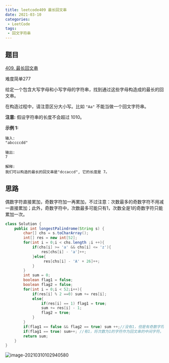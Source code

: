 ```yaml
---
title: leetcode409 最长回文串
date: 2021-03-10
categories:
 - LeetCode
tags:
 - 回文字符串
---
```




## 题目

[409. 最长回文串](https://leetcode-cn.com/problems/longest-palindrome/)

难度简单277

给定一个包含大写字母和小写字母的字符串，找到通过这些字母构造成的最长的回文串。

在构造过程中，请注意区分大小写。比如 `"Aa"` 不能当做一个回文字符串。

**注意:**
假设字符串的长度不会超过 1010。

**示例 1:**

```
输入:
"abccccdd"

输出:
7

解释:
我们可以构造的最长的回文串是"dccaccd", 它的长度是 7。
```

## 思路

偶数字符直接累加，奇数字符加一再累加，不过注意：次数最多的奇数字符不用减一直接累加；此外，奇数字符中，次数最多可能只有1，次数全是1的奇数字符只能累加一次。

```java
class Solution {
    public int longestPalindrome(String s) {
        char[] chs = s.toCharArray();
        int[] res = new int[52];
        for(int i = 0;i < chs.length ;i ++){
            if(chs[i] >= 'a' && chs[i] <= 'z'){
                res[chs[i] - 'a']++;
            }else{
                 res[chs[i] - 'A' + 26]++;
            }
        }
        int sum = 0;
        boolean flag1 = false;
        boolean flag2 = false;
        for(int i = 0;i < 52;i++){
            if(res[i] % 2 ==0) sum += res[i];
            else{
                if(res[i] == 1) flag1 = true;
                sum += res[i] - 1;
                flag2 = true;
            } 
        }
        if(flag1 == false && flag2 == true) sum ++;//没有1，但是有奇数字符，出现奇数最多字符放回文昌的中间，补加1
        if(flag1 == true) sum++; //有1，将次数为1的字符作为回文串的中间字符。
        return sum;
    }
}
```



![image-20210310102940580](https://i.loli.net/2021/03/10/AaO73MUp6vnFuDS.png)